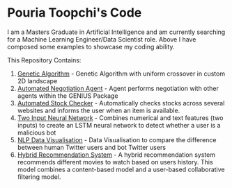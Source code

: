 # Pouria Toopchi's Code
I am a Masters Graduate in Artificial Intelligence and am currently searching for a Machine Learning Engineer/Data Scientist role. Above I have composed some examples to showcase my coding ability.

This Repository Contains:
1. [Genetic Algorithm](https://github.com/ptoopchi/sample-code/tree/main/Genetic_Algorithm/src) - Genetic Algorithm with uniform crossover in custom 2D landscape
2. [Automated Negotiation Agent](https://github.com/ptoopchi/sample-code/tree/main/Negotiation_Agent/group9) - Agent performs negotiation with other agents within the GENIUS Package
3. [Automated Stock Checker](https://github.com/ptoopchi/sample-code/tree/main/Stock_Check) - Automatically checks stocks across several websites and informs the user when an item is available. 
4. [Two Input Neural Network](https://github.com/ptoopchi/sample-code/tree/main/PyTorch_2NN) - Combines numerical and text features (two inputs) to create an LSTM neural network to detect whether a user is a malicious bot
5. [NLP Data Visualisation](https://github.com/ptoopchi/sample-code/blob/main/NLP_Data_Visualisation.ipynb) - Data Visualisation to compare the difference between human Twitter users and bot Twitter users
6. [Hybrid Recommendation System](https://github.com/ptoopchi/sample-code/tree/main/Recommendation_System) - A hybrid recommendation system recommends different movies to watch based on users history. This model combines a content-based model and a user-based collaborative filtering model.
